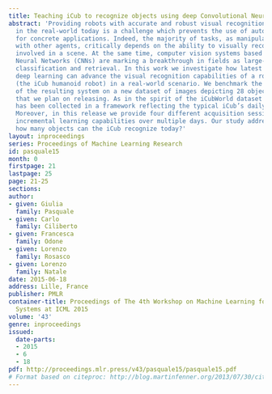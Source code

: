 ```yaml
---
title: Teaching iCub to recognize objects using deep Convolutional Neural Networks
abstract: 'Providing robots with accurate and robust visual recognition capabilities
  in the real-world today is a challenge which prevents the use of autonomous agents
  for concrete applications. Indeed, the majority of tasks, as manipulation and interaction
  with other agents, critically depends on the ability to visually recognize the entities
  involved in a scene. At the same time, computer vision systems based on deep Convolutional
  Neural Networks (CNNs) are marking a breakthrough in fields as large-scale image
  classification and retrieval. In this work we investigate how latest results on
  deep learning can advance the visual recognition capabilities of a robotic platform
  (the iCub humanoid robot) in a real-world scenario. We benchmark the performance
  of the resulting system on a new dataset of images depicting 28 objects, named iCubWorld28,
  that we plan on releasing. As in the spirit of the iCubWorld dataset series, this
  has been collected in a framework reflecting the typical iCub’s daily visual experience.
  Moreover, in this release we provide four different acquisition sessions, to test
  incremental learning capabilities over multiple days. Our study addresses the question:
  how many objects can the iCub recognize today?'
layout: inproceedings
series: Proceedings of Machine Learning Research
id: pasquale15
month: 0
firstpage: 21
lastpage: 25
page: 21-25
sections: 
author:
- given: Giulia
  family: Pasquale
- given: Carlo
  family: Ciliberto
- given: Francesca
  family: Odone
- given: Lorenzo
  family: Rosasco
- given: Lorenzo
  family: Natale
date: 2015-06-18
address: Lille, France
publisher: PMLR
container-title: Proceedings of The 4th Workshop on Machine Learning for Interactive
  Systems at ICML 2015
volume: '43'
genre: inproceedings
issued:
  date-parts:
  - 2015
  - 6
  - 18
pdf: http://proceedings.mlr.press/v43/pasquale15/pasquale15.pdf
# Format based on citeproc: http://blog.martinfenner.org/2013/07/30/citeproc-yaml-for-bibliographies/
---
```

